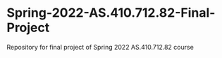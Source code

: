 # Spring-2022-AS.410.712.82-Final-Project
Repository for final project of Spring 2022 AS.410.712.82 course
